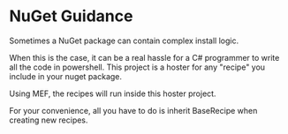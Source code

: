 NuGet Guidance
====

Sometimes a NuGet package can contain complex install logic.

When this is the case, it can be a real hassle for a C# programmer to write all the code in powershell. 
This project is a hoster for any "recipe" you include in your nuget package. 

Using MEF, the recipes will run inside this hoster project.

For your convenience, all you have to do is inherit BaseRecipe when creating new recipes.